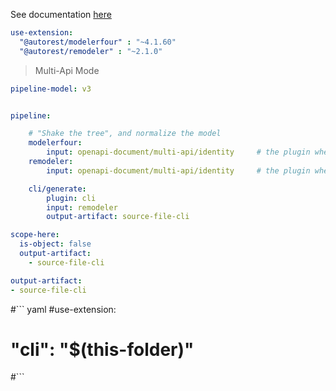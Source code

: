 See documentation [here](doc/00-overview.md)

``` yaml
use-extension:
  "@autorest/modelerfour" : "~4.1.60" 
  "@autorest/remodeler" : "~2.1.0" 
```

> Multi-Api Mode
``` yaml
pipeline-model: v3
```

``` yaml

pipeline:

    # "Shake the tree", and normalize the model
    modelerfour:
        input: openapi-document/multi-api/identity     # the plugin where we get inputs from
    remodeler:
        input: openapi-document/multi-api/identity     # the plugin where we get inputs from

    cli/generate:
        plugin: cli
        input: remodeler
        output-artifact: source-file-cli

scope-here:
  is-object: false
  output-artifact:
    - source-file-cli

output-artifact:
- source-file-cli
```

#``` yaml 
#use-extension:
#  "cli": "$(this-folder)"
#```
